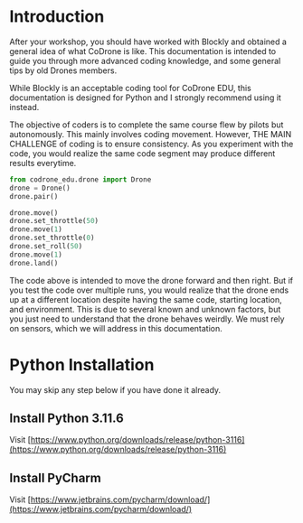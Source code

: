 # Introduction
After your workshop, you should have worked with Blockly and obtained a general idea of what CoDrone is like. This documentation is intended to guide you through more advanced coding knowledge, and some general tips by old Drones members.

While Blockly is an acceptable coding tool for CoDrone EDU, this documentation is designed for Python and I strongly recommend using it instead.

The objective of coders is to complete the same course flew by pilots but autonomously. This mainly involves coding movement. However, THE MAIN CHALLENGE of coding is to ensure consistency. As you experiment with the code, you would realize the same code segment may produce different results everytime.
``` py title="Sample Move"
from codrone_edu.drone import Drone
drone = Drone()
drone.pair()

drone.move()
drone.set_throttle(50)
drone.move(1)
drone.set_throttle(0)
drone.set_roll(50)
drone.move(1)
drone.land()
```
The code above is intended to move the drone forward and then right. But if you test the code over multiple runs, you would realize that the drone ends up at a different location despite having the same code, starting location, and environment. This is due to several known and unknown factors, but you just need to understand that the drone behaves weirdly. We must rely on sensors, which we will address in this documentation.

# Python Installation
You may skip any step below if you have done it already.

## Install Python 3.11.6
Visit [https://www.python.org/downloads/release/python-3116](https://www.python.org/downloads/release/python-3116)

## Install PyCharm
Visit [https://www.jetbrains.com/pycharm/download/](https://www.jetbrains.com/pycharm/download/)